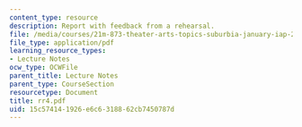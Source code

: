 ```yaml
---
content_type: resource
description: Report with feedback from a rehearsal.
file: /media/courses/21m-873-theater-arts-topics-suburbia-january-iap-2008/15c574141926e6c6318862cb7450787d_rr4.pdf
file_type: application/pdf
learning_resource_types:
- Lecture Notes
ocw_type: OCWFile
parent_title: Lecture Notes
parent_type: CourseSection
resourcetype: Document
title: rr4.pdf
uid: 15c57414-1926-e6c6-3188-62cb7450787d
---
```

